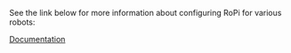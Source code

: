See the link below for more information about configuring RoPi for various robots:

[Documentation](https://github.com/ThumbGen/ropi/blob/master/README.md#robot-api-and-multiple-robot-types)
